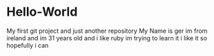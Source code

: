 # Hello-World
My first git project and just another repository
My Name is ger im from ireland and im 31 years old
and i like ruby im trying to learn it i like it so hopefully i can
